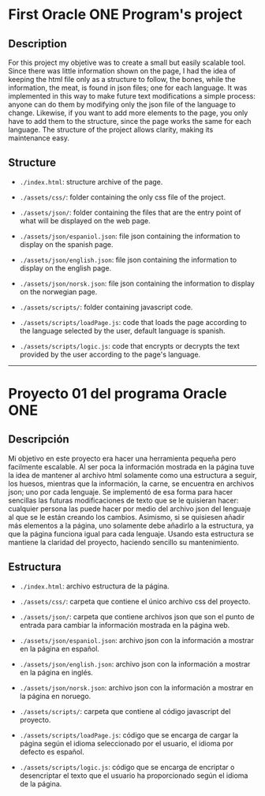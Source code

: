 # First Oracle ONE Program's project

## Description

For this project my objetive was to create a small but easily scalable tool.
Since there was little information shown on the page, I had the idea of keeping the html file only as a structure to follow, the bones, while the information, the meat, is found in json files; one for each language.
It was implemented in this way to make future text modifications a simple process: anyone can do them by modifying only the json file of the language to change.
Likewise, if you want to add more elements to the page, you only have to add them to the structure, since the page works the same for each language.
The structure of the project allows clarity, making its maintenance easy.

## Structure

- `./index.html`: structure archive of the page.

- `./assets/css/`: folder containing the only css file of the project.

- `./assets/json/`: folder containing the files that are the entry point of what will be displayed on the web page.

- `./assets/json/espaniol.json`: file json containing the information to display on the spanish page.

- `./assets/json/english.json`: file json containing the information to display on the english page.

- `./assets/json/norsk.json`: file json containing the information to display on the norwegian page.

- `./assets/scripts/`: folder containing javascript code.

- `./assets/scripts/loadPage.js`: code that loads the page according to the language selected by the user, default language is spanish.

- `./assets/scripts/logic.js`: code that encrypts or decrypts the text provided by the user according to the page's language.

* * *

# Proyecto 01 del programa Oracle ONE

## Descripción

Mi objetivo en este proyecto era hacer una herramienta pequeña pero facilmente escalable.
Al ser poca la información mostrada en la página tuve la idea de mantener al archivo html solamente como una estructura a seguir, los huesos, mientras que la información, la carne, se encuentra en archivos json; uno por cada lenguaje.
Se implementó de esa forma para hacer sencillas las futuras modificaciones de texto que se le quisieran hacer: cualquier persona las puede hacer por medio del archivo json del lenguaje al que se le están creando los cambios.
Asimismo, si se quisiesen añadir más elementos a la página, uno solamente debe añadirlo a la estructura, ya que la página funciona igual para cada lenguaje.
Usando esta estructura se mantiene la claridad del proyecto, haciendo sencillo su mantenimiento.

## Estructura

- `./index.html`: archivo estructura de la página.

- `./assets/css/`: carpeta que contiene el único archivo css del proyecto.

- `./assets/json/`: carpeta que contiene archivos json que son el punto de entrada para cambiar la información mostrada en la página web.

- `./assets/json/espaniol.json`: archivo json con la información a mostrar en la página en español.

- `./assets/json/english.json`: archivo json con la información a mostrar en la página en inglés.

- `./assets/json/norsk.json`: archivo json con la información a mostrar en la página en noruego.

- `./assets/scripts/`: carpeta que contiene al código javascript del proyecto.

- `./assets/scripts/loadPage.js`: código que se encarga de cargar la página según el idioma seleccionado por el usuario, el idioma por defecto es español.

- `./assets/scripts/logic.js`: código que se encarga de encriptar o desencriptar el texto que el usuario ha proporcionado según el idioma de la página.
